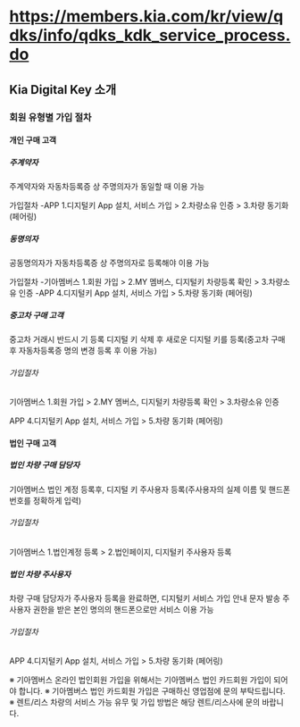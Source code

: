 # https://members.kia.com/kr/view/qdks/info/qdks_kdk_service_process.do

## Kia Digital Key 소개

### 회원 유형별 가입 절차

#### 개인 구매 고객

##### 주계약자

주계약자와 자동차등록증 상 주명의자가 동일할 때 이용 가능

가입절차
-APP
1.디지털키 App 설치, 서비스 가입 > 2.차량소유 인증 > 3.차량 동기화 (페어링)

##### 동명의자

공동명의자가 자동차등록증 상 주명의자로 등록해야 이용 가능

가입절차
-기아멤버스
1.회원 가입 > 2.MY 멤버스, 디지털키 차량등록 확인 > 3.차량소유 인증
-APP
4.디지털키 App 설치, 서비스 가입 > 5.차량 동기화 (페어링)

##### 중고차 구매 고객

중고차 거래시 반드시 기 등록 디지털 키 삭제 후 새로운 디지털 키를 등록(중고차 구매 후 자동차등록증 명의 변경 등록 후 이용 가능)

###### 가입절차

기아멤버스
1.회원 가입 > 2.MY 멤버스, 디지털키 차량등록 확인 > 3.차량소유 인증

APP
4.디지털키 App 설치, 서비스 가입 > 5.차량 동기화 (페어링)

#### 법인 구매 고객

##### 법인 차량 구매 담당자

기아멤버스 법인 계정 등록후, 디지털 키 주사용자 등록(주사용자의 실제 이름 및 핸드폰 번호를 정확하게 입력)

###### 가입절차

기아멤버스
1.법인계정 등록 > 2.법인페이지, 디지털키 주사용자 등록

##### 법인 차량 주사용자

차량 구매 담당자가 주사용자 등록을 완료하면, 디지털키 서비스 가입 안내 문자 발송 주사용자 권한을 받은 본인 명의의 핸드폰으로만 서비스 이용 가능

###### 가입절차

APP
4.디지털키 App 설치, 서비스 가입 > 5.차량 동기화 (페어링)

※ 기아멤버스 온라인 법인회원 가입을 위해서는 기아멤버스 법인 카드회원 가입이 되어야 합니다.
※ 기아멤버스 법인 카드회원 가입은 구매하신 영업점에 문의 부탁드립니다.
※ 렌트/리스 차량의 서비스 가능 유무 및 가입 방법은 해당 렌트/리스사에 문의 바랍니다.